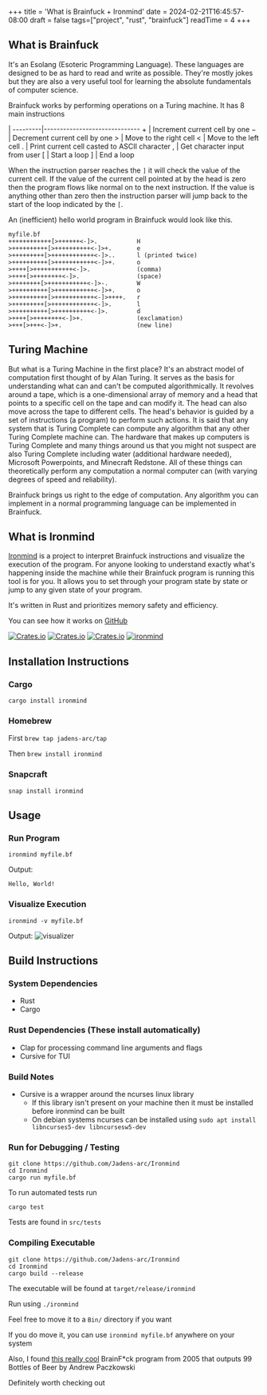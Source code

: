+++
title = 'What is Brainfuck + Ironmind'
date = 2024-02-21T16:45:57-08:00
draft = false
tags=["project", "rust", "brainfuck"]
readTime = 4
+++

## What is Brainfuck
It's an Esolang (Esoteric Programming Language). These languages are designed to be as hard to read and write as possible. They're mostly jokes but they are also a very useful tool for learning the absolute fundamentals of computer science.

Brainfuck works by performing operations on a Turing machine. It has 8 main instructions

|
---------|------------------------------
&plus;   | Increment current cell by one
&minus;  | Decrement current cell by one
&GT;     | Move to the right cell 
&LT;     | Move to the left cell
&period; | Print current cell casted to ASCII character
&comma;  | Get character input from user
&lbrack; | Start a loop
&rbrack; | End a loop

When the instruction parser reaches the `]` it will check the value of the current cell. If the value of the current cell pointed at by the head is zero then the program flows like normal on to the next instruction. If the value is anything other than zero then the instruction parser will jump back to the start of the loop indicated by the `[`.

An (inefficient) hello world program in Brainfuck would look like this.

```brainfuck
myfile.bf
++++++++++++[>++++++<-]>.           H
>++++++++++[>++++++++++<-]>+.       e
>+++++++++[>++++++++++++<-]>..      l (printed twice)
>++++++++++[>+++++++++++<-]>+.      o
>++++[>+++++++++++<-]>.             (comma)
>++++[>++++++++<-]>.                (space)
>++++++++[>+++++++++++<-]>-.        W
>++++++++++[>+++++++++++<-]>+.      o
>++++++++++[>+++++++++++<-]>++++.   r
>+++++++++[>++++++++++++<-]>.       l
>++++++++++[>++++++++++<-]>.        d
>++++[>++++++++<-]>+.               (exclamation)
>+++[>+++<-]>+.                     (new line)
```

## Turing Machine
But what is a Turing Machine in the first place? It's an abstract model of computation first thought of by Alan Turing. It serves as the basis for understanding what can and can't be computed algorithmically. It revolves around a tape, which is a one-dimensional array of memory and a head that points to a specific cell on the tape and can modify it. The head can also move across the tape to different cells. The head's behavior is guided by a set of instructions (a program) to perform such actions. It is said that any system that is Turing Complete can compute any algorithm that any other Turing Complete machine can. The hardware that makes up computers is Turing Complete and many things around us that you might not suspect are also Turing Complete including water (additional hardware needed), Microsoft Powerpoints, and Minecraft Redstone. All of these things can theoretically perform any computation a normal computer can (with varying degrees of speed and reliability).

Brainfuck brings us right to the edge of computation. Any algorithm you can implement in a normal programming language can be implemented in Brainfuck. 


## What is Ironmind
[Ironmind](https://github.com/jadens-arc/Ironmind) is a project to interpret Brainfuck instructions and visualize the execution of the program. For anyone looking to understand exactly what's happening inside the machine while their Brainfuck program is running this tool is for you. It allows you to set through your program state by state or jump to any given state of your program.

It's written in Rust and prioritizes memory safety and efficiency. 

You can see how it works on 
[GitHub](https://github.com/jadens-arc/Ironmind)


[![Crates.io](https://img.shields.io/crates/l/ironmind)](https://opensource.org/licenses/MIT)
[![Crates.io](https://img.shields.io/crates/d/ironmind)](https://crates.io/crates/ironmind)
[![Crates.io](https://img.shields.io/github/actions/workflow/status/jadens-arc/Ironmind/rust.yml)](https://github.com/Jadens-Arc/Ironmind)
[![ironmind](https://snapcraft.io/ironmind/badge.svg)](https://snapcraft.io/ironmind)


## Installation Instructions
### Cargo
`cargo install ironmind`

### Homebrew
First `brew tap jadens-arc/tap`

Then `brew install ironmind`

### Snapcraft
`snap install ironmind`


## Usage

### Run Program

```shell
ironmind myfile.bf
```
Output:
```
Hello, World!
```

### Visualize Execution

```shell
ironmind -v myfile.bf
```
Output:
![visualizer](doc/visualizer.png)

## Build Instructions
### System Dependencies
- Rust
- Cargo

### Rust Dependencies (These install automatically)
- Clap for processing command line arguments and flags
- Cursive for TUI

### Build Notes
- Cursive is a wrapper around the ncurses linux library
  - If this library isn't present on your machine then it must be installed before ironmind can be built
  - On debian systems ncurses can be installed using ``` sudo apt install libncurses5-dev libncursesw5-dev ```

### Run for Debugging / Testing
```shell
git clone https://github.com/Jadens-arc/Ironmind
cd Ironmind
cargo run myfile.bf
```
To run automated tests run
```shell
cargo test
```
Tests are found in ```src/tests```

### Compiling Executable
```shell
git clone https://github.com/Jadens-arc/Ironmind
cd Ironmind
cargo build --release
```
The executable will be found at ```target/release/ironmind```

Run using ```./ironmind```

Feel free to move it to a ```Bin/``` directory if you want

If you do move it, you can use   ```ironmind myfile.bf``` anywhere on your system


Also, I found [this really cool](http://www.99-bottles-of-beer.net/language-brainfuck-101.html) BrainF*ck program from 2005 that outputs 99 Bottles of Beer by Andrew Paczkowski

Definitely worth checking out


